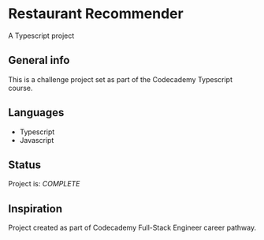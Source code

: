 # Restaurant Recommender

A Typescript project

## General info

 This is a challenge project set as part of the Codecademy Typescript course.

## Languages

* Typescript
* Javascript

## Status

Project is: _COMPLETE_

## Inspiration

Project created as part of Codecademy Full-Stack Engineer career pathway.

